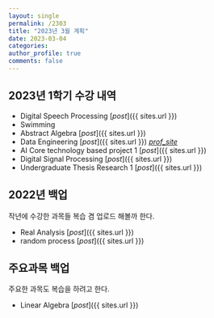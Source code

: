 ```yaml
---
layout: single
permalink: /2303
title: "2023년 3월 계획"
date: 2023-03-04
categories:
author_profile: true
comments: false
---
```


## 2023년 1학기 수강 내역

- Digital Speech Processing [_post_]({{ sites.url }})
- Swimming
- Abstract Algebra [_post_]({{ sites.url }})
- Data Engineering [_post_]({{ sites.url }})   [_prof_site_](https://sundong.kim/courses/dataeng23sp/)
- AI Core technology based project 1 [_post_]({{ sites.url }})
- Digital Signal Processing [_post_]({{ sites.url }})
- Undergraduate Thesis Research 1 [_post_]({{ sites.url }})

## 2022년 백업

작년에 수강한 과목들 복습 겸 업로드 해볼까 한다.

- Real Analysis [_post_]({{ sites.url }})
- random process [_post_]({{ sites.url }})

## 주요과목 백업

주요한 과목도 복습을 하려고 한다.

- Linear Algebra [_post_]({{ sites.url }})
